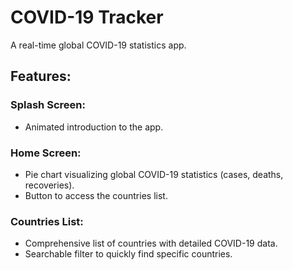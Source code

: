 # COVID-19 Tracker<br>
A real-time global COVID-19 statistics app.

## Features:

### Splash Screen:<br> 
- Animated introduction to the app.
### Home Screen:<br>
- Pie chart visualizing global COVID-19 statistics (cases, deaths, recoveries).
- Button to access the countries list.
### Countries List:
- Comprehensive list of countries with detailed COVID-19 data.
- Searchable filter to quickly find specific countries.
